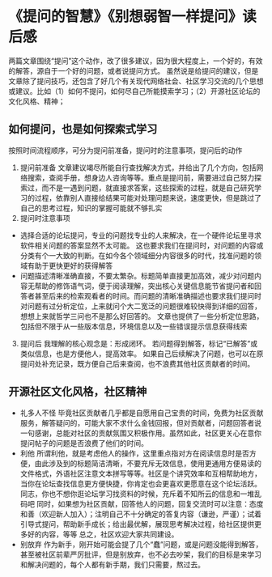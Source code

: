 # 《提问的智慧》《别想弱智一样提问》读后感
两篇文章围绕“提问”这个动作，改了很多建议，因为很大程度上，一个好的，有效的解答，源自于一个好的问题，或者说提问方式。
虽然说是给提问的建议，但是文章除了提问技巧，还包含了好几个有关现代网络社会、社区学习交流的几个思想或建议。比如（1）如何不提问，如何尽自己所能摸索学习；（2）开源社区论坛的文化风格、精神；
## 如何提问，也是如何探索式学习
按照时间流程顺序，可分为提问前准备，提问时的注意事项，提问后的动作
1. 提问前准备
文章建议竭尽所能自行查找解决方式，并给出了几个方向，包括网络搜索，查阅手册，想身边人咨询等等。重点是提问前，需要进过自己努力探索过，而不是一遇到问题，就直接求答案，这些探索的过程，就是自己研究学习的过程，依靠别人直接给结果可能对处理问题来说，速度更快，但是跳过了自己的思考过程，知识的掌握可能就不够扎实
2. 提问时注意事项
- 选择合适的论坛提问，专业的问题找专业的人来解决，在一个硬件论坛里寻求软件相关问题的答案显然不太可能。
这也要求我们在提问时，对问题的内容或分类有个一大致的判断。在如今各个领域细分内容很多的时代，找准问题的领域有助于更快更好的获得解答
- 问题描述清晰准确直接，不要太繁杂。标题简单直接更加高效，减少对问题内容无帮助的修饰语气词，便于阅读理解，突出核心关键信息能节省提问者和回答者甚至后来的检索观看者的时间。而问题的清晰准确描述也要求我们提问时对问题有过分析定位，上来就问个大二宽泛的问题很难较快得到详细的回答，想想上来就哲学三问也不是那么好回答的。
文章也提供了一些分析定位思路，包括但不限于从一些版本信息，环境信息以及一些错误提示信息获得线索
3. 提问后
我理解的核心观念是：形成闭环。
若问题得到解答，标记“已解答”或类似信息，也是方便他人，提高效率。
如果自己后续解决了问题，也可以在原提问处补充记录，既方便自己后来查阅，也不浪费其他社区贡献者的时间。
## 开源社区文化风格，社区精神
- 礼多人不怪
毕竟社区贡献者几乎都是自愿用自己宝贵的时间，免费为社区贡献服务，解答疑问的，可能大家不求什么金钱回报，但对贡献者，问题回答者说一句感谢，总能对社区的贡献氛围又积极作用。虽然如此，社区更关心在意你提问帖子的问题是否浪费了他们的时间。
- 利他
所谓利他，就是考虑他人的操作，这里重点指对方在阅读信息时是否方便，由此涉及到的标题简洁清晰，不要充斥无效信息，使用更通用方便易读的文件格式，外语社区注意文本拼写等等。社区是个讲究效率和互相帮助地方，当你在论坛查找信息更方便快捷，你肯定也会更喜欢更愿意在这个论坛活跃。同志，你也不想你逛论坛学习找资料的时候，充斥着不知所云的信息和一堆乱码吧
同时，如果想为社区贡献，回答他人的问题，回复交流时可以注意：态度和善（欢迎新人加入）；注明自己不十分确定的答复内容（谦逊，严谨）；试着引导式提问，帮助新手成长；给出最优解，展现思考解决过程，给社区提供更多好的内容，等等
总之，社区欢迎大家共同建设。
- 别放弃
作为新手，刚开始可能会提了几个“蠢”问题，或是问题没能得到解答，甚至被社区前辈严厉批评，但是别放弃，也不必去吵架，我们的目标是来学习和解决问题的，每个人都有新手期，我们只需要，熬过去。

